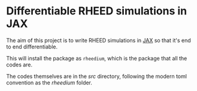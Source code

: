 # Differentiable RHEED simulations in JAX

The aim of this project is to write RHEED simulations in [JAX](https://github.com/google/jax) so that it's end to end differentiable.

This will install the package as `rheedium`, which is the package that all the codes are.

The codes themselves are in the _src_ directory, following the modern toml convention as the _rheedium_ folder.